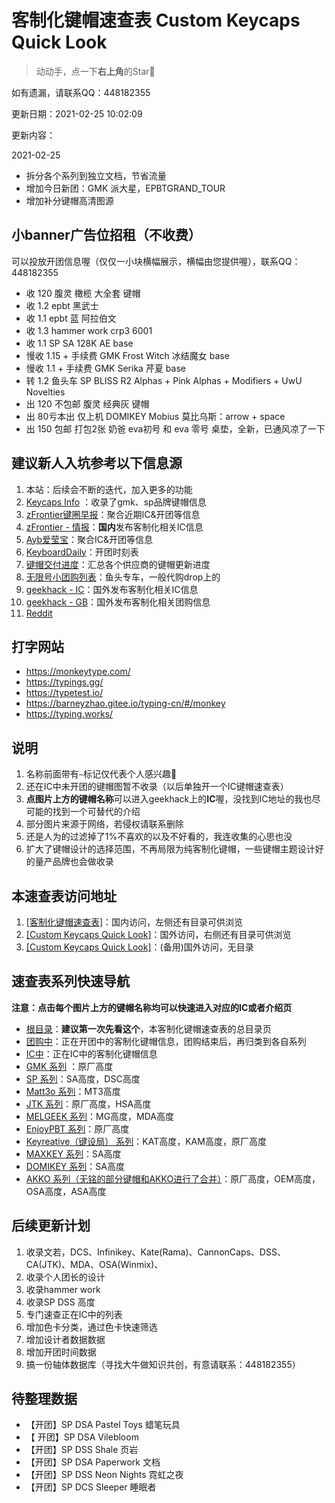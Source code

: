 # 客制化键帽速查表 Custom Keycaps Quick Look

> 动动手，点一下**右上角**的Star🤝

如有遗漏，请联系QQ：448182355

更新日期：2021-02-25 10:02:09

更新内容：

2021-02-25
- 拆分各个系列到独立文档，节省流量
- 增加今日新团：GMK 派大星，EPBTGRAND_TOUR
- 增加补分键帽高清图源

## 小banner广告位招租（不收费）

可以投放开团信息喔（仅仅一小块横幅展示，横幅由您提供喔），联系QQ：448182355

- 收 120 腹灵 橄榄 大全套 键帽
- 收 1.2 epbt 黑武士
- 收 1.1 epbt 蓝 阿拉伯文
- 收 1.3 hammer work crp3 6001
- 收 1.1 SP SA 128K AE base
- 慢收 1.15 + 手续费 GMK Frost Witch 冰结魔女 base
- 慢收 1.1 + 手续费 GMK Serika 芹夏 base
- 转 1.2 鱼头车 SP BLISS R2 Alphas + Pink Alphas + Modifiers + UwU Novelties
- 出 120 不包邮 腹灵 经典灰 键帽
- 出 80亏本出 仅上机 DOMIKEY Mobius 莫比乌斯：arrow + space
- 出 150 包邮 打包2张 奶爸 eva初号 和 eva 零号 桌垫，全新，已通风凉了一下

## 建议新人入坑参考以下信息源

1. 本站：后续会不断的迭代，加入更多的功能
2. [Keycaps Info](https://matrixzj.github.io/) ：收录了gmk、sp品牌键帽信息
3. [zFrontier键圈早报](https://www.zfrontier.com/app/user/3mdxPyXj8k9e)：聚合近期IC&开团等信息
4. [zFrontier - 情报](https://www.zfrontier.com/app/circle/1#2007)：**国内**发布客制化相关IC信息
5. [Ayb爱莹宝](https://space.bilibili.com/57276677/article)：聚合IC&开团等信息
6. [KeyboardDaily](https://space.bilibili.com/436659663/article)：开团时刻表
7. [键帽交付进度](https://hackmd.io/_Ks8KFJNRNKSl0JvBExaEg#%E9%96%8B%E5%9C%98%E4%B8%AD)：汇总各个供应商的键帽更新进度
8. [无限号小团购列表](http://www.kbyu.top/)：鱼头专车，一般代购drop上的
9. [geekhack - IC](https://geekhack.org/index.php?board=132.0)：国外发布客制化相关IC信息
10. [geekhack - GB](https://geekhack.org/index.php?board=70.0)：国外发布客制化相关团购信息
11. [Reddit](https://www.reddit.com/r/mechmarket/new/)

## 打字网站

- https://monkeytype.com/
- https://typings.gg/
- https://typetest.io/
- https://barneyzhao.gitee.io/typing-cn/#/monkey
- https://typing.works/

## 说明

1. 名称前面带有`~`标记仅代表个人感兴趣🌝
2. 还在IC中未开团的键帽图暂不收录（以后单独开一个IC键帽速查表）
3. **点图片上方的键帽名称**可以进入geekhack上的**IC**喔，没找到IC地址的我也尽可能的找到一个可替代的介绍
4. 部分图片来源于网络，若侵权请联系删除
5. 还是人为的过滤掉了1%不喜欢的以及不好看的，我连收集的心思也没
6. 扩大了键帽设计的选择范围，不再局限为纯客制化键帽，一些键帽主题设计好的量产品牌也会做收录

## 本速查表访问地址

1. [[客制化键帽速查表]](https://gitee.com/lisfanOSC/Custome-Keycaps#%E8%AF%B4%E6%98%8E)：国内访问，左侧还有目录可供浏览
2. [[Custom Keycaps Quick Look]](https://lisfan.gitbook.io/custom-keycaps-quick-look/#shuo-min)：国外访问，右侧还有目录可供浏览
3. [[Custom Keycaps Quick Look]](https://github.com/lisfan/Custome-Keycaps#%E8%AF%B4%E6%98%8E)：(备用)国外访问，无目录

## 速查表系列快速导航

**注意：点击每个图片上方的键帽名称均可以快速进入对应的IC或者介绍页**

- [根目录](./README.md)：**建议第一次先看这个**，本客制化键帽速查表的总目录页
- [团购中](./gb.md)：正在开团中的客制化键帽信息，团购结束后，再归类到各自系列
- [IC中](./ic.md)：正在IC中的客制化键帽信息
- [GMK 系列](./gmk.md) ：原厂高度
- [SP 系列](./sp.md)：SA高度，DSC高度
- [Matt3o 系列](./matt3o.md)：MT3高度
- [JTK 系列](./jtk.md)：原厂高度，HSA高度
- [MELGEEK 系列](./melgeek.md)：MG高度，MDA高度
- [EnjoyPBT 系列](./enjoypbt.md)：原厂高度
- [Keyreative（键设局） 系列](./keyreative.md)：KAT高度，KAM高度，原厂高度
- [MAXKEY 系列](./maxkey.md)：SA高度
- [DOMIKEY 系列](./domikey.md)：SA高度
- [AKKO 系列（无铭的部分键帽和AKKO进行了合并）](./akko.md)：原厂高度，OEM高度，OSA高度，ASA高度

## 后续更新计划

1. 收录文若，DCS、Infinikey、Kate(Rama)、CannonCaps、DSS、CA(JTK)、MDA、OSA(Winmix)、
2. 收录个人团长的设计
3. 收录hammer work
4. 收录SP DSS 高度
5. 专门速查正在IC中的列表
6. 增加色卡分类，通过色卡快速筛选
7. 增加设计者数据数据
8. 增加开团时间数据
9. 搞一份轴体数据库（寻找大牛做知识共创，有意请联系：448182355）

## 待整理数据

- 【开团】SP DSA Pastel Toys 蜡笔玩具
- 【 开团】SP DSA Vilebloom
- 【开团】SP DSS Shale 页岩
- 【开团】SP DSA Paperwork 文档
- 【开团】SP DSS Neon Nights 霓虹之夜
- 【开团】SP DCS Sleeper 睡眠者

